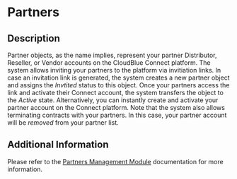 # Partners
## Description
Partner objects, as the name implies, represent your partner Distributor, Reseller, or Vendor accounts on the CloudBlue Connect platform. The system allows inviting your partners to the platform via invitiation links. 
In case an invitation link is generated, the system creates a new partner object and assigns the *Invtited* status to this object. Once your partners access the link and activate their Connect account, the system transfers the object to the *Active* state.
Alternatively, you can instantly create and activate your partner account on the Connect platform. 
Note that the system also allows terminating contracts with your partners. In this case, your partner account will be *removed* from your partner list.

## Additional Information
Please refer to the [Partners Management Module](https://connect.cloudblue.com/community/modules/partners/) documentation for more information.
